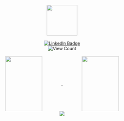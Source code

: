 <div id="header" align="center">
  <img src="https://media1.giphy.com/media/QssGEmpkyEOhBCb7e1/giphy.gif?cid=790b7611mwjcc4loo13vza0vz6smpuh6q9wvdiqb7dd98rox&rid=giphy.gif&ct=s" width="100"/>
</div>
<br/>
<div id="badges" align="center">
  <a href="https://www.linkedin.com/in/mayconabe/">
    <img src="https://img.shields.io/badge/LinkedIn-blue?style=for-the-badge&logo=linkedin&logoColor=white" alt="LinkedIn Badge"/>
  </a>
</div>
<div id="badges" align="center">
  <img src="https://komarev.com/ghpvc/?username=mayconabe" alt="View Count"/>
</div>
<br/>
<div align="center">
  <a href="https://github.com/mayconabe/mayconabe">
    <img align="center" height="180" width="49%" src="https://github-readme-stats.vercel.app/api?username=mayconabe&show_icons=true?username=mayconabe&show_icons=true&theme=tokyonight&hide_border=true&bg_color=0D1117" />
  </a>
  <a href="https://github.com/mayconabe/mayconabe">
    <img align="center" height="180" width="49%" src="https://github-readme-stats.vercel.app/api/top-langs/?username=mayconabe&layout=compact&theme=tokyonight&hide_border=true&bg_color=0D1117" />
  </a>
</div>
<div align="center">
  <img src="https://github-readme-streak-stats.herokuapp.com?user=mayconabe&theme=tokyonight&hide_border=true&background=0D1117"/>
</div>

